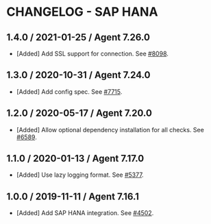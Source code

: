 # CHANGELOG - SAP HANA

## 1.4.0 / 2021-01-25 / Agent 7.26.0

* [Added] Add SSL support for connection. See [#8098](https://github.com/DataDog/integrations-core/pull/8098).

## 1.3.0 / 2020-10-31 / Agent 7.24.0

* [Added] Add config spec. See [#7715](https://github.com/DataDog/integrations-core/pull/7715).

## 1.2.0 / 2020-05-17 / Agent 7.20.0

* [Added] Allow optional dependency installation for all checks. See [#6589](https://github.com/DataDog/integrations-core/pull/6589).

## 1.1.0 / 2020-01-13 / Agent 7.17.0

* [Added] Use lazy logging format. See [#5377](https://github.com/DataDog/integrations-core/pull/5377).

## 1.0.0 / 2019-11-11 / Agent 7.16.1

* [Added] Add SAP HANA integration. See [#4502](https://github.com/DataDog/integrations-core/pull/4502).
